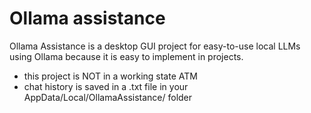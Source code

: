 # Ollama assistance
Ollama Assistance is a desktop GUI project for easy-to-use local LLMs using Ollama because it is easy to implement in projects.

- this project is NOT in a working state ATM
- chat history is saved in a .txt file in your AppData/Local/OllamaAssistance/ folder
